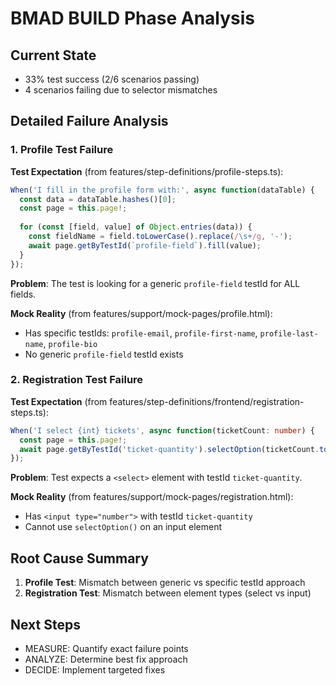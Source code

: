 # BMAD BUILD Phase Analysis

## Current State
- 33% test success (2/6 scenarios passing)
- 4 scenarios failing due to selector mismatches

## Detailed Failure Analysis

### 1. Profile Test Failure

**Test Expectation** (from features/step-definitions/profile-steps.ts):
```typescript
When('I fill in the profile form with:', async function(dataTable) {
  const data = dataTable.hashes()[0];
  const page = this.page!;
  
  for (const [field, value] of Object.entries(data)) {
    const fieldName = field.toLowerCase().replace(/\s+/g, '-');
    await page.getByTestId(`profile-field`).fill(value);
  }
});
```

**Problem**: The test is looking for a generic `profile-field` testId for ALL fields.

**Mock Reality** (from features/support/mock-pages/profile.html):
- Has specific testIds: `profile-email`, `profile-first-name`, `profile-last-name`, `profile-bio`
- No generic `profile-field` testId exists

### 2. Registration Test Failure  

**Test Expectation** (from features/step-definitions/frontend/registration-steps.ts):
```typescript
When('I select {int} tickets', async function(ticketCount: number) {
  const page = this.page!;
  await page.getByTestId('ticket-quantity').selectOption(ticketCount.toString());
});
```

**Problem**: Test expects a `<select>` element with testId `ticket-quantity`.

**Mock Reality** (from features/support/mock-pages/registration.html):
- Has `<input type="number">` with testId `ticket-quantity`
- Cannot use `selectOption()` on an input element

## Root Cause Summary

1. **Profile Test**: Mismatch between generic vs specific testId approach
2. **Registration Test**: Mismatch between element types (select vs input)

## Next Steps
- MEASURE: Quantify exact failure points
- ANALYZE: Determine best fix approach  
- DECIDE: Implement targeted fixes